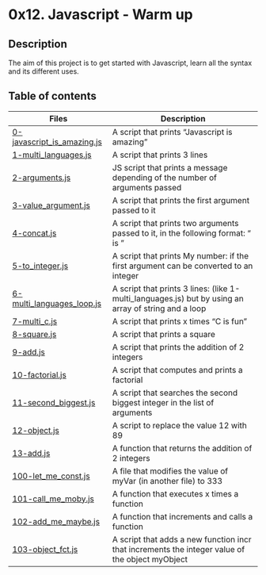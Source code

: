 # 0x12. Javascript - Warm up

## Description
The aim of this project is to get started with Javascript, learn all the syntax and its different uses.

## Table of contents
Files | Description
----- | -----------
[0-javascript_is_amazing.js](./0-javascript_is_amazing.js) | A script that prints “Javascript is amazing”
[1-multi_languages.js](./1-multi_languages.js) | A script that prints 3 lines
[2-arguments.js](./2-arguments.js) | JS script that prints a message depending of the number of arguments passed
[3-value_argument.js](./3-value_argument.js) | A script that prints the first argument passed to it
[4-concat.js](./4-concat.js) | A script that prints two arguments passed to it, in the following format: “ is ”
[5-to_integer.js](./5-to_integer.js) | A script that prints My number: <first argument converted in integer> if the first argument can be converted to an integer
[6-multi_languages_loop.js](./6-multi_languages_loop.js) | A script that prints 3 lines: (like 1-multi_languages.js) but by using an array of string and a loop
[7-multi_c.js](./7-multi_c.js) | A script that prints x times “C is fun”
[8-square.js](./8-square.js) | A script that prints a square
[9-add.js](./9-add.js) | A script that prints the addition of 2 integers
[10-factorial.js](./10-factorial.js) | A script that computes and prints a factorial
[11-second_biggest.js](./11-second_biggest.js) | A script that searches the second biggest integer in the list of arguments
[12-object.js](./12-object.js) | A script to replace the value 12 with 89
[13-add.js](./13-add.js) | A function that returns the addition of 2 integers
[100-let_me_const.js](./100-let_me_const.js) | A file that modifies the value of myVar (in another file) to 333
[101-call_me_moby.js](./101-call_me_moby.js) | A function that executes x times a function
[102-add_me_maybe.js](./102-add_me_maybe.js) | A function that increments and calls a function
[103-object_fct.js](./103-object_fct.js) | A script that adds a new function incr that increments the integer value of the object myObject
